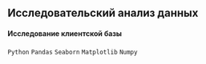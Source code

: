 
## Исследовательский анализ данных 
#### Исследование клиентской базы
`Python` `Pandas` `Seaborn` `Matplotlib` `Numpy`
